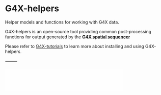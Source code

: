 # G4X-helpers
Helper models and functions for working with G4X data.

G4X-helpers is an open-source tool providing common post-processing functions for output generated by the [**G4X spatial sequencer**](https://www.singulargenomics.com/g4x)

Please refer to [G4X-tutorials](https://docs.singulargenomics.com/G4X-helpers/) to learn more about installing and using G4X-helpers.  

⸻
<div align="left">
  <a target="_blank" href="https://www.singulargenomics.com" style="background:none">
    <img
    src="docs/assets/sg_logo_text.svg" 
    alt="Made by Singular Genomics" 
    style="opacity:0.65;">
  </a>
</div>
